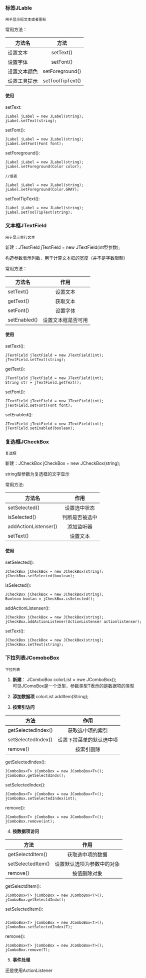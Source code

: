 ### 标签JLable
    用于显示短文本或者图标
   
常用方法： </br>

方法名|方法
--|:--:
设置文本|setText()
设置字体|setFont()
设置文本颜色|setForeground()
设置工具提示|setToolTipText()

#### 使用

setText:
```
JLabel jLabel = new JLabel(string);
jLabel.setText(string);
```

setFont():
```
JLabel jLabel = new JLabel(string);
jLabel.setFont(Font font);
```

setForeground():
```
JLabel jLabel = new JLabel(string);
jLabel.setForeground(Color color);

//或者

JLabel jLabel = new JLabel(string);
jLabel.setForeground(Color.GRAY);
```

setToolTipText():
```
JLabel jLabel = new JLabel(string);
jLabel.setToolTipText(string);
```
### 文本框JTextField
    用于显示单行文本

新建：JTextField jTextField = new JTextField(int型参数);

构造参数表示列数，用于计算文本框的宽度（并不是字数限制）

常用方法：

方法名|作用
---|:--:
setText() | 设置文本
getText() | 获取文本
setFont() | 设置字体
setEnabled() | 设置文本框是否可用

#### 使用

setText():
```
JTextField jTextField = new JTextField(int);
jTextField.setText(string);
```

getText():
```
JTextField jTextField = new JTextField(int);
String str = jTextField.getText();
```

setFont():
```
JTextField jTextField = new JTextField(int);
jTextField.setFont(Font font);
```

setEnabled():
```
JTextField jTextField = new JTextField(int);
jTextField.setEnabled(boolean);
```
### 复选框JCheckBox
    复选框

新建：JCheckBox jCheckBox = new JCheckBox(string);

string型参数为复选框的文字显示

常用方法:

方法名|作用
---|:--:
setSelected() | 设置选中状态
isSelected() | 判断是否被选中
addActionListenser() | 添加监听器
setText() | 设置文本

#### 使用

setSelected():
```
JCheckBox jCheckBox = new JCheckBox(string);
jCheckBox.setSelected(boolean);
```

isSelected():
```
JCheckBox jCheckBox = new JCheckBox(string);
Boolean boolan = jCheckBox.isSelected();
```

addActionListenser():
```
JCheckBox jCheckBox = new JCheckBox(string);
jCheckBox.addActionListener(ActionListenser actionlistenser);
```

setText():
```
JCheckBox jCheckBox = new JCheckBox(string);
jCheckBox.setText(string);
```

### 下拉列表JComoboBox
    下拉列表
    
1. **新建**： JComboBox<String> colorList = nwe JComboBox<String>();</br>
可见JComoBox是一个泛型，参数类型T表示的是数据项的类型
    
2. **添加数据项**
    colorList.addItem(String);

3. **按索引访问**

方法|作用
---|:--:
getSelectedIndex() | 获取选中项的索引
setSelectedIndex() | 设置下拉菜单的默认选中项
remove() | 按索引删除

getSelectedIndex():
```
JComboBox<T> jComboBox = new JComboBox<T>();
jComboBox.getSelectdIndx();
```

setSelectedIndex():
```
JComboBox<T> jComboBox = new JComboBox<T>();
jComboBox.setSelectedIndex(int);
```
    
remove():
```
JComboBox<T> jComboBox = new JComboBox<T>();
jComboBox.remove(int);
```

4. **按数据项访问**

方法 | 作用
---|:--:
getSelectdItem() | 获取选中项的数据
setSelectedItem() | 设置默认选项为参数中的对象
remove() | 按值删除对象

getSelectdItem():
```
JComboBox<T> jComboBox = new JComboBox<T>();
jComboBox.getSelectdIndx();
```

setSelectedItem():
```

JComboBox<T> jComboBox = new JComboBox<T>();
jComboBox.setSelectedIndex(T);
```

remove():
```
JComboBox<T> jComboBox = new JComboBox<T>();
jComboBox.remove(T);
```

5. **事件处理**

还是使用ActionListener
